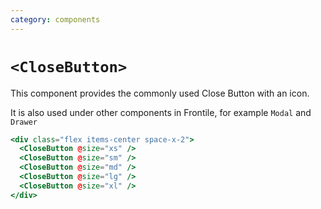 ```yaml
---
category: components
---
```


# `<CloseButton>`

This component provides the commonly used Close Button with an icon.

It is also used under other components in Frontile, for example `Modal` and `Drawer`

```hbs preview-template
<div class="flex items-center space-x-2">
  <CloseButton @size="xs" />
  <CloseButton @size="sm" />
  <CloseButton @size="md" />
  <CloseButton @size="lg" />
  <CloseButton @size="xl" />
</div>
```
